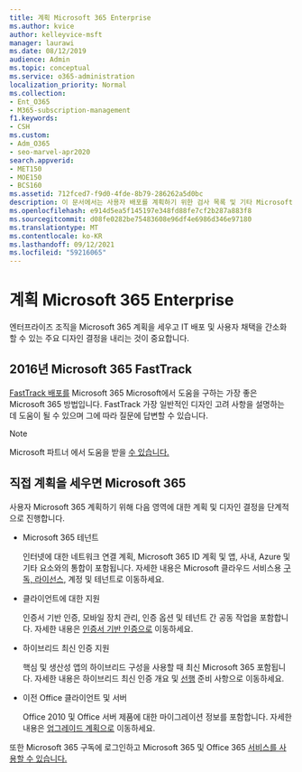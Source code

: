 ```yaml
---
title: 계획 Microsoft 365 Enterprise
ms.author: kvice
author: kelleyvice-msft
manager: laurawi
ms.date: 08/12/2019
audience: Admin
ms.topic: conceptual
ms.service: o365-administration
localization_priority: Normal
ms.collection:
- Ent_O365
- M365-subscription-management
f1.keywords:
- CSH
ms.custom:
- Adm_O365
- seo-marvel-apr2020
search.appverid:
- MET150
- MOE150
- BCS160
ms.assetid: 712fced7-f9d0-4fde-8b79-286262a5d0bc
description: 이 문서에서는 사용자 배포를 계획하기 위한 검사 목록 및 기타 Microsoft 365 Enterprise 제공합니다.
ms.openlocfilehash: e914d5ea5f145197e348fd88fe7cf2b287a883f8
ms.sourcegitcommit: d08fe0282be75483608e96df4e6986d346e97180
ms.translationtype: MT
ms.contentlocale: ko-KR
ms.lasthandoff: 09/12/2021
ms.locfileid: "59216065"
---
```

# <a name="plan-for-microsoft-365-enterprise"></a>계획 Microsoft 365 Enterprise

엔터프라이즈 조직을 Microsoft 365 계획을 세우고 IT 배포 및 사용자 채택을 간소화할 수 있는 주요 디자인 결정을 내리는 것이 중요합니다. 

## <a name="planning-with-microsoft-365-fasttrack"></a>2016년 Microsoft 365 FastTrack

[FastTrack 배포를](https://www.microsoft.com/fasttrack/microsoft-365) Microsoft 365 Microsoft에서 도움을 구하는 가장 좋은 Microsoft 365 방법입니다. FastTrack 가장 일반적인 디자인 고려 사항을 설명하는 데 도움이 될 수 있으며 그에 따라 질문에 답변할 수 있습니다. 

>[!Note]
>Microsoft 파트너 에서 도움을 받을 [수 있습니다.](https://www.microsoft.com/solution-providers/home)
>

## <a name="do-it-yourself-planning-for-microsoft-365"></a>직접 계획을 세우면 Microsoft 365

사용자 Microsoft 365 계획하기 위해 다음 영역에 대한 계획 및 디자인 결정을 단계적으로 진행합니다.

- Microsoft 365 테넌트

  인터넷에 대한 네트워크 연결 계획, Microsoft 365 ID 계획 및 앱, 사내, Azure 및 기타 요소와의 통합이 포함됩니다. 자세한 내용은 Microsoft 클라우드 서비스용 [구독, 라이선스,](subscriptions-licenses-accounts-and-tenants-for-microsoft-cloud-offerings.md) 계정 및 테넌트로 이동하세요.

- 클라이언트에 대한 지원

  인증서 기반 인증, 모바일 장치 관리, 인증 옵션 및 테넌트 간 공동 작업을 포함합니다. 자세한 내용은 [인증서 기반 인증으로](microsoft-365-client-support-certificate-based-authentication.md) 이동하세요.

- 하이브리드 최신 인증 지원

  핵심 및 생산성 앱의 하이브리드 구성을 사용할 때 최신 Microsoft 365 포함됩니다. 자세한 내용은 하이브리드 최신 인증 개요 및 [선행](hybrid-modern-auth-overview.md) 준비 사항으로 이동하세요.

- 이전 Office 클라이언트 및 서버

  Office 2010 및 Office 서버 제품에 대한 마이그레이션 정보를 포함합니다. 자세한 내용은 [업그레이드 계획으로](plan-upgrade-previous-versions-office.md) 이동하세요.

또한 Microsoft 365 구독에 로그인하고 Microsoft 365 및 Office 365 [서비스를 사용할 수 있습니다.](setup-guides-for-microsoft-365.md)
